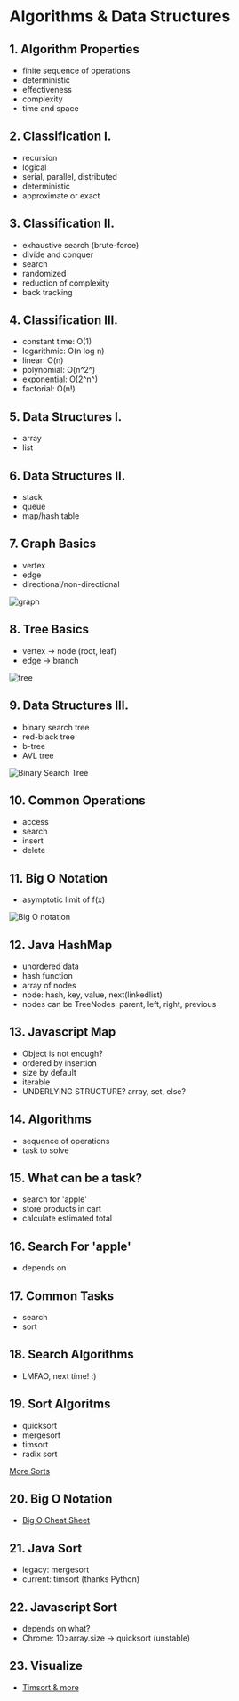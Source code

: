 <style>
  .page-header {
    background-image: none;
  }
</style>

# Algorithms & Data Structures

## 1. Algorithm Properties
- finite sequence of operations
- deterministic
- effectiveness
- complexity
- time and space

## 2. Classification I.
- recursion
- logical
- serial, parallel, distributed
- deterministic
- approximate or exact

## 3. Classification II.
- exhaustive search (brute-force)
- divide and conquer
- search
- randomized
- reduction of complexity
- back tracking

## 4. Classification III.
- constant time: O(1)
- logarithmic: O(n log n)
- linear: O(n)
- polynomial: O(n^2^)
- exponential: O(2^n^)
- factorial: O(n!)

## 5. Data Structures I.
- array
- list

## 6. Data Structures II.
- stack
- queue
- map/hash table

## 7. Graph Basics
- vertex
- edge
- directional/non-directional

![graph](https://media.geeksforgeeks.org/wp-content/cdn-uploads/undirectedgraph.png)

## 8. Tree Basics
- vertex -> node (root, leaf)
- edge -> branch

![tree](https://media.geeksforgeeks.org/wp-content/uploads/20221124153129/Treedatastructure.png)

## 9. Data Structures III.
- binary search tree
- red-black tree
- b-tree
- AVL tree

![Binary Search Tree](https://upload.wikimedia.org/wikipedia/commons/thumb/d/da/Binary_search_tree.svg/1200px-Binary_search_tree.svg.png)

## 10. Common Operations
- access
- search
- insert
- delete

## 11. Big O Notation
- asymptotic limit of f(x)

![Big O notation](https://upload.wikimedia.org/wikipedia/commons/thumb/7/7e/Comparison_computational_complexity.svg/512px-Comparison_computational_complexity.svg.png)

## 12. Java HashMap
- unordered data
- hash function
- array of nodes
- node: hash, key, value, next(linkedlist)
- nodes can be TreeNodes: parent, left, right, previous

## 13. Javascript Map
- Object is not enough?
- ordered by insertion
- size by default
- iterable
- UNDERLYING STRUCTURE? array, set, else?

## 14. Algorithms
- sequence of operations
- task to solve

## 15. What can be a task?
- search for 'apple'
- store products in cart
- calculate estimated total

## 16. Search For 'apple'
- depends on

## 17. Common Tasks
- search
- sort

## 18. Search Algorithms
- LMFAO, next time! :)

## 19. Sort Algoritms
- quicksort
- mergesort
- timsort
- radix sort

[More Sorts](https://en.wikipedia.org/wiki/Sorting_algorithm)

## 20. Big O Notation
- [Big O Cheat Sheet](https://www.bigocheatsheet.com/)

## 21. Java Sort
- legacy: mergesort
- current: timsort (thanks Python)

## 22. Javascript Sort
- depends on what?
- Chrome: 10>array.size -> quicksort (unstable)

## 23. Visualize
- [Timsort & more](https://www.chrislaux.com/)
